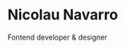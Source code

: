<h1>Nicolau Navarro</h1>
Fontend developer & designer

<!---
NicolauNavarro/NicolauNavarro is a ✨ special ✨ repository because its `README.md` (this file) appears on your GitHub profile.
You can click the Preview link to take a look at your changes.
--->
